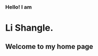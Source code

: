 ### Hello! I am 

# Li Shangle.

## Welcome to my home page

<!-- git add . -->
<!-- git commit -m "information" -->
<!-- git pull origin master -->
<!-- git push -u origin master -->